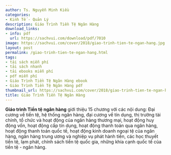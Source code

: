 ```yaml
---
author: Ts. Nguyễn Minh Kiều
categories:
- Kinh Tế - Quản Lý
description: Giáo Trình Tiền Tệ Ngân Hàng
download_links:
- info: pdf
  url: https://sachvui.com/download/pdf/7010
image: https://sachvui.com/cover/2018/giao-trinh-tien-te-ngan-hang.jpg
layout: post
permalink: /giao-trinh-tien-te-ngan-hang.html
tags:
- tải sách miễn phí
- tải sách nhanh
- tải ebooks miễn phí
- pdf miễn phí
- Giáo Trình Tiền Tệ Ngân Hàng ebook
- Giáo Trình Tiền Tệ Ngân Hàng pdf
thumbnail_url: https://sachvui.com/cover/2018/giao-trinh-tien-te-ngan-hang.jpg
title: Giáo Trình Tiền Tệ Ngân Hàng
---
```


 <div class="item-desc text-justify"> <p><strong>Giáo trình Tiền tệ ngân hàng</strong> giới thiệu 15 chương với các nội dung: Đại cương về tiền tệ, hệ thống ngân hàng, đại cương về tín dụng, thị trường tài chính, tổ chức và hoạt động của ngân hàng thương mại, hoạt động huy động vốn, hoạt động cấp tín dụng, hoạt động thanh toán qua ngân hàng, hoạt động thanh toán quốc tế, hoạt động kinh doanh ngoại tệ của ngân hàng, ngân hàng trung ương và nghiệp vụ phát hành tiền, các học thuyết tiền tệ, lạm phát, chính sách tiền tệ quốc gia, những khía cạnh quốc tế của tiền tệ - ngân hàng.</p> </div>